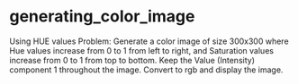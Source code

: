 # generating_color_image
Using HUE values
Problem: 
Generate a color image of size 300x300 where Hue values increase 
from 0 to 1 from left to right, and Saturation values 
increase from 0 to 1 from top to bottom. Keep the Value (Intensity)
component 1 throughout the image. Convert to rgb and display the image.
